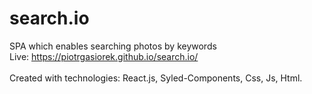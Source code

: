 # search.io
SPA which enables searching photos by keywords<br>
Live: https://piotrgasiorek.github.io/search.io/
<br><br>
Created with technologies: React.js, Syled-Components, Css, Js, Html.

